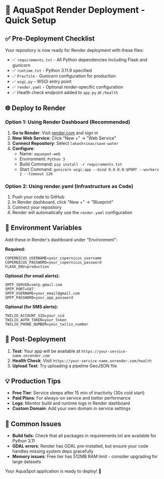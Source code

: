 # 🚀 AquaSpot Render Deployment - Quick Setup

## ✅ Pre-Deployment Checklist

Your repository is now ready for Render deployment with these files:

- ✅ `requirements.txt` - All Python dependencies including Flask and gunicorn
- ✅ `runtime.txt` - Python 3.11.9 specified
- ✅ `Procfile` - Gunicorn configuration for production
- ✅ `wsgi.py` - WSGI entry point
- ✅ `render.yaml` - Optional render-specific configuration
- ✅ Health check endpoint added to `app.py` at `/health`

## 🌐 Deploy to Render

### Option 1: Using Render Dashboard (Recommended)

1. **Go to Render**: Visit [render.com](https://render.com) and sign in
2. **New Web Service**: Click "New +" → "Web Service"
3. **Connect Repository**: Select `lokashrinav/save-water`
4. **Configure**:
   - Name: `aquaspot-web`
   - Environment: `Python 3`
   - Build Command: `pip install -r requirements.txt`
   - Start Command: `gunicorn wsgi:app --bind 0.0.0.0:$PORT --workers 2 --timeout 120`

### Option 2: Using render.yaml (Infrastructure as Code)

1. Push your code to GitHub
2. In Render dashboard, click "New +" → "Blueprint"
3. Connect your repository
4. Render will automatically use the `render.yaml` configuration

## 🔑 Environment Variables

Add these in Render's dashboard under "Environment":

**Required:**
```
COPERNICUS_USERNAME=your_copernicus_username
COPERNICUS_PASSWORD=your_copernicus_password
FLASK_ENV=production
```

**Optional (for email alerts):**
```
SMTP_SERVER=smtp.gmail.com
SMTP_PORT=587
SMTP_USERNAME=your_email@gmail.com
SMTP_PASSWORD=your_app_password
```

**Optional (for SMS alerts):**
```
TWILIO_ACCOUNT_SID=your_sid
TWILIO_AUTH_TOKEN=your_token
TWILIO_PHONE_NUMBER=your_twilio_number
```

## 🎯 Post-Deployment

1. **Test**: Your app will be available at `https://your-service-name.onrender.com`
2. **Health Check**: Visit `https://your-service-name.onrender.com/health`
3. **Upload Test**: Try uploading a pipeline GeoJSON file

## 💡 Production Tips

- **Free Tier**: Service sleeps after 15 min of inactivity (30s cold start)
- **Paid Plans**: For always-on service and better performance
- **Logs**: Monitor build and runtime logs in Render dashboard
- **Custom Domain**: Add your own domain in service settings

## 🐛 Common Issues

- **Build fails**: Check that all packages in requirements.txt are available for Python 3.11
- **GDAL errors**: Render has GDAL pre-installed, but ensure your code handles missing system deps gracefully
- **Memory issues**: Free tier has 512MB RAM limit - consider upgrading for large datasets

Your AquaSpot application is ready to deploy! 🌊
